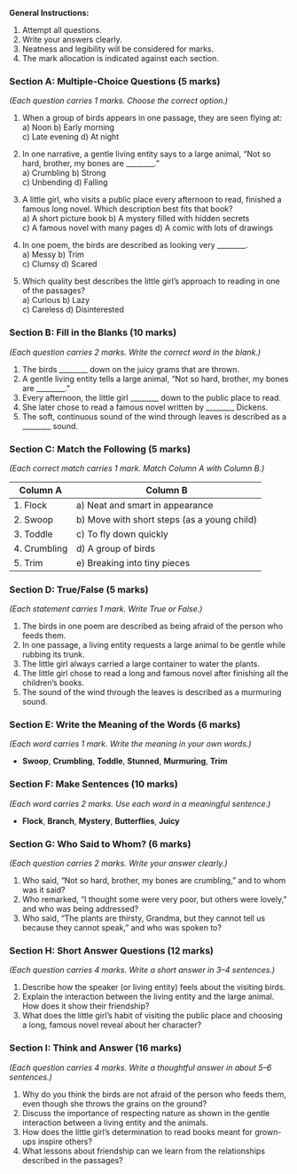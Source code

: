 **General Instructions:**  
1. Attempt all questions.  
2. Write your answers clearly.  
3. Neatness and legibility will be considered for marks.  
4. The mark allocation is indicated against each section.
 
### **Section A: Multiple-Choice Questions (5 marks)**  
*(Each question carries 1 marks. Choose the correct option.)*

1. When a group of birds appears in one passage, they are seen flying at:  
   a) Noon     b) Early morning  
   c) Late evening     d) At night  

2. In one narrative, a gentle living entity says to a large animal, “Not so hard, brother, my bones are ________.”  
   a) Crumbling     b) Strong  
   c) Unbending     d) Falling  

3. A little girl, who visits a public place every afternoon to read, finished a famous long novel. Which description best fits that book?  
   a) A short picture book     b) A mystery filled with hidden secrets  
   c) A famous novel with many pages     d) A comic with lots of drawings  

4. In one poem, the birds are described as looking very ________.  
   a) Messy     b) Trim  
   c) Clumsy     d) Scared  

5. Which quality best describes the little girl’s approach to reading in one of the passages?  
   a) Curious     b) Lazy  
   c) Careless     d) Disinterested  
 
### **Section B: Fill in the Blanks (10 marks)**  
*(Each question carries 2 marks. Write the correct word in the blank.)*

1. The birds ________ down on the juicy grams that are thrown.  
2. A gentle living entity tells a large animal, “Not so hard, brother, my bones are ________.”  
3. Every afternoon, the little girl ________ down to the public place to read.  
4. She later chose to read a famous novel written by ________ Dickens.  
5. The soft, continuous sound of the wind through leaves is described as a ________ sound.
 
### **Section C: Match the Following (5 marks)**  
*(Each correct match carries 1 mark. Match Column A with Column B.)*

| **Column A**           | **Column B**                                |
|------------------------|---------------------------------------------|
| 1. Flock               | a) Neat and smart in appearance             |
| 2. Swoop               | b) Move with short steps (as a young child) |
| 3. Toddle              | c) To fly down quickly                      |
| 4. Crumbling           | d) A group of birds                         |
| 5. Trim                | e) Breaking into tiny pieces                |
 
### **Section D: True/False (5 marks)**  
*(Each statement carries 1 mark. Write True or False.)*

1. The birds in one poem are described as being afraid of the person who feeds them.  
2. In one passage, a living entity requests a large animal to be gentle while rubbing its trunk.  
3. The little girl always carried a large container to water the plants.  
4. The little girl chose to read a long and famous novel after finishing all the children’s books.  
5. The sound of the wind through the leaves is described as a murmuring sound.
 
### **Section E: Write the Meaning of the Words (6 marks)**  
*(Each word carries 1 mark. Write the meaning in your own words.)*

- **Swoop**, **Crumbling**, **Toddle**, **Stunned**, **Murmuring**, **Trim**
 
### **Section F: Make Sentences (10 marks)**  
*(Each word carries 2 marks. Use each word in a meaningful sentence.)*

- **Flock**, **Branch**, **Mystery**, **Butterflies**, **Juicy**
 
### **Section G: Who Said to Whom? (6 marks)**  
*(Each question carries 2 marks. Write your answer clearly.)*

1. Who said, “Not so hard, brother, my bones are crumbling,” and to whom was it said?  
2. Who remarked, “I thought some were very poor, but others were lovely,” and who was being addressed?  
3. Who said, “The plants are thirsty, Grandma, but they cannot tell us because they cannot speak,” and who was spoken to?
 
### **Section H: Short Answer Questions (12 marks)**  
*(Each question carries 4 marks. Write a short answer in 3–4 sentences.)*

1. Describe how the speaker (or living entity) feels about the visiting birds.  
2. Explain the interaction between the living entity and the large animal. How does it show their friendship?  
3. What does the little girl’s habit of visiting the public place and choosing a long, famous novel reveal about her character?
 
### **Section I: Think and Answer (16 marks)**  
*(Each question carries 4 marks. Write a thoughtful answer in about 5–6 sentences.)*

1. Why do you think the birds are not afraid of the person who feeds them, even though she throws the grains on the ground?  
2. Discuss the importance of respecting nature as shown in the gentle interaction between a living entity and the animals.  
3. How does the little girl’s determination to read books meant for grown-ups inspire others?  
4. What lessons about friendship can we learn from the relationships described in the passages?
